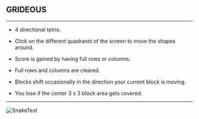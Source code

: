 ## GRIDEOUS
--------

* 4 directional tetris.

* Click on the different quadrants of the screen to move the shapes around.

* Score is gained by having full rows or columns.

* Full rows and columns are cleared.

* Blocks shift occasionally in the direction your current block is moving.

* You lose if the center 3 x 3 block area gets covered.
----

![SnakeTest](https://thumbs.gfycat.com/OffbeatOnlyAustralianshelduck-size_restricted.gif)
